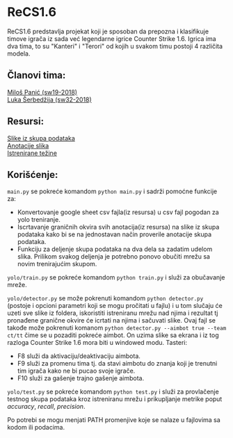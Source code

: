# ReCS1.6

ReCS1.6 predstavlja projekat koji je sposoban da prepozna i klasifikuje timove igrača iz sada već legendarne igrice Counter Strike 1.6. Igrica ima dva tima, to su "Kanteri" i "Terori" od kojih u svakom timu postoji 4 različita modela. 

## Članovi tima:

[Miloš Panić (sw19-2018)](https://github.com/panicmilos)  
[Luka Šerbedžija (sw32-2018)](https://github.com/lukaserbedzija)

## Resursi:

[Slike iz skupa podataka](https://drive.google.com/drive/u/2/folders/1JEGqHTQcQaakKBCeB5WB9aVWa_1sM1R8)   
[Anotacije slika](https://docs.google.com/spreadsheets/d/1EqSbc1H2dcpJ1exzEMBKa17dtIzj-pyN0ISjIFKpWi4/edit?usp=sharing)   
[Istrenirane težine](https://drive.google.com/drive/folders/1qV30VXTh__nHawVNBPEsrHV-v6kL4gCA?usp=sharing)    

## Korišćenje:

`main.py` se pokreće komandom `python main.py` i sadrži pomoćne funkcije za:
<ul>
  <li>Konvertovanje google sheet csv fajla(iz resursa) u csv fajl pogodan za yolo treniranje.</li>
  <li>Iscrtavanje graničnih okvira svih anotacija(iz resursa) na slike iz skupa podataka kako bi se na jednostavan način proverile anotacije skupa podataka.</li>
  <li>Funkciju za deljenje skupa podataka na dva dela sa zadatim udelom slika. Prilikom svakog deljenja je potrebno ponovo obučiti mrežu sa novim trenirajućim skupom.</li>
</ul>

`yolo/train.py` se pokreće komandom `python train.py` i služi za obučavanje mreže.
 
`yolo/detector.py` se može pokrenuti komandom `python detector.py` (postoje i opcioni parametri koji se mogu pročitati u fajlu) i u tom slučaju će uzeti sve slike iz foldera, iskoristiti istreniranu mrežu nad njima i rezultat tj pronađene granične okvire će icrtati na njima i sačuvati slike.
Ovaj fajl se takođe može pokrenuti komanom `python detector.py --aimbot true --team ct/tt` čime se u pozaditi pokreće aimbot. On uzima slike sa ekrana i iz tog razloga Counter Strike 1.6 mora biti u windowed modu. Tasteri:
<ul>
  <li>F8 služi da aktivaciju/deaktivaciju aimbota.</li>
  <li>F9 služi za promenu tima tj. da stavi aimbotu do znanja koji je trenutni tim igrača kako ne bi pucao svoje igrače.</li>
  <li>F10 služi za gašenje trajno gašenje aimbota.</li>
</ul>

`yolo/test.py` se pokreće komandom `python test.py` i služi za provlačenje testnog skupa podataka kroz istreniranu mrežu i prikupljanje metrike poput <i>accuracy</i>, <i>recall</i>, <i>precision</i>.

Po potrebi se mogu menjati PATH promenjive koje se nalaze u fajlovima sa kodom ili podacima.
